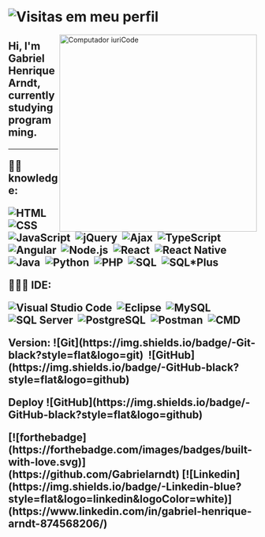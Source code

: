 # ![Visitas em meu perfil](https://komarev.com/ghpvc/?username=Gabrielarndt&color=ff00ff&label=Welcome+to+my+profile+you+are+visitor+nº:)
<img src="https://raw.githubusercontent.com/MicaelliMedeiros/micaellimedeiros/master/image/computer-illustration.png" min-width="400px" max-width="400px" width="400px" align="right" alt="Computador iuriCode">

<h2 align="left"> 
  Hi, I'm Gabriel Henrique Arndt, currently studying programming.
</p>

---

<p align="left">
  ✍🏾 knowledge:
  
![HTML](https://img.shields.io/badge/-HTML-black?style=flat&logo=HTML5)&nbsp;
![CSS](https://img.shields.io/badge/-CSS-black?style=flat&logo=CSS3&logoColor=1572B6)&nbsp;
![JavaScript](https://img.shields.io/badge/-JavaScript-black?style=flat&logo=JavaScript)&nbsp;
![jQuery](https://img.shields.io/badge/-jQuery-black?style=flat&logo=jQuery&logoColor=0769AD)&nbsp;
![Ajax](https://img.shields.io/badge/-Ajax-black?style=flat&logo=Ajax)&nbsp;
![TypeScript](https://img.shields.io/badge/-TypeScript-black?style=flat&logo=TypeScript&logoColor=3178C6)&nbsp;
![Angular](https://img.shields.io/badge/-Angular-black?style=flat&logo=Angular&logoColor=DD0031)&nbsp;
![Node.js](https://img.shields.io/badge/-Node.js-black?style=flat&logo=node.js&logoColor=339933)&nbsp;
![React](https://img.shields.io/badge/-React-black?style=flat&logo=React&logoColor=61DAFB)&nbsp;
![React Native](https://img.shields.io/badge/-React%20Native-black?style=flat&logo=React&logoColor=61DAFB)&nbsp;
![Java](https://img.shields.io/badge/-Java-black?style=flat&logo=Java&logoColor=007396)&nbsp;
![Python](https://img.shields.io/badge/-Python-black?style=flat&logo=Python&logoColor=3776AB)&nbsp;
![PHP](https://img.shields.io/badge/-PHP-black?style=flat&logo=PHP)&nbsp;
![SQL](https://img.shields.io/badge/-SQL-black?style=flat&logo=SQL&logoColor=003B57)&nbsp;
![SQL*Plus](https://img.shields.io/badge/-SQL*Plus-black?style=flat&logo=Oracle)&nbsp;
</p>

<p align="left">
  👩🏾‍💻 IDE: 
  

![Visual Studio Code](https://img.shields.io/badge/-Visual%20Studio%20Code-black?style=flat&logo=visual-studio-code&logoColor=007ACC)&nbsp;
![Eclipse](https://img.shields.io/badge/-Eclipse-black?style=flat&logo=Eclipse&logoColor=2C2255)&nbsp;
![MySQL](https://img.shields.io/badge/-MySQL-black?style=flat&logo=mysql&logoColor=4479A1)&nbsp;
![SQL Server](https://img.shields.io/badge/-SQL%20Server-black?style=flat&logo=microsoft-sql-server&logoColor=CC2927)&nbsp;
![PostgreSQL](https://img.shields.io/badge/-PostgreSQL-black?style=flat&logo=postgresql&logoColor=336791)&nbsp;
![Postman](https://img.shields.io/badge/-Postman-black?style=flat&logo=postman)&nbsp;
![CMD](https://img.shields.io/badge/-CMD-black?style=flat&logo=windows&logoColor=0078D6)&nbsp;  
</p>

<p align="left"> Version:
![Git](https://img.shields.io/badge/-Git-black?style=flat&logo=git)&nbsp;
![GitHub](https://img.shields.io/badge/-GitHub-black?style=flat&logo=github)&nbsp;

<p align="left"> Deploy
![GitHub](https://img.shields.io/badge/-GitHub-black?style=flat&logo=github)&nbsp;
</p>
 [![forthebadge](https://forthebadge.com/images/badges/built-with-love.svg)](https://github.com/Gabrielarndt)
  [![Linkedin](https://img.shields.io/badge/-Linkedin-blue?style=flat&logo=linkedin&logoColor=white)](https://www.linkedin.com/in/gabriel-henrique-arndt-874568206/)&nbsp;
